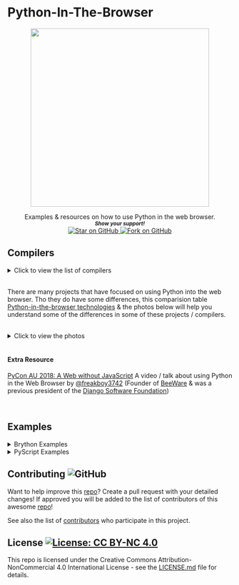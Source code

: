 # Python-In-The-Browser
<p align="center">
  <img height="400" src="https://i.imgur.com/9Wu04TP.png" />
</p>
<div align="center">
Examples &amp; resources on how to use Python in the web browser. 
  
  
   <br>
  <small> <b><i>Show your support!</i> </b></small>
  <br>
   <a href="https://github.com/MarketingPipeline/Python-In-The-Browser">
    <img title="Star on GitHub" src="https://img.shields.io/github/stars/MarketingPipeline/Python-In-The-Browser.svg?style=social&label=Star">
  </a>
  <a href="https://github.com/MarketingPipeline/Python-In-The-Browser/fork">
    <img title="Fork on GitHub" src="https://img.shields.io/github/forks/MarketingPipeline/Python-In-The-Browser.svg?style=social&label=Fork">
  </a>
   </p>  
 </div>

## Compilers

<details>
  <summary>Click to view the list of compilers</summary>
  
  <br>


[cpython-emscripten:](https://github.com/dgym/cpython-emscripten) Python in the browser - CPython compiled with emscripten.

[Pyodide:](https://github.com/pyodide/pyodide) is a Python distribution for the browser and Node.js based on WebAssembly.

[pypyjs:](https://github.com/pypyjs/pypyjs) PyPy compiled to JavaScript.

[Batavia:](https://github.com/beeware/batavia) A JavaScript implementation that uses a virtual machine to run precompiled Python bytecode.

[Skulpt:](https://github.com/skulpt/skulpt) is a Javascript implementation of Python 2.x.

[Transcrypt:](https://github.com/qquick/transcrypt) Python 3.7 to JavaScript compiler - Lean, fast, open! 

[PyScript:](https://github.com/pyscript/pyscript) a project that aims to combine multiple open technologies into a framework that allows users to create sophisticated browser applications with Python.


[RapydScript:](https://github.com/atsepkov/RapydScript)  transpiler for a Python like language to JavaScript.

[RapydScript-ng:](https://github.com/kovidgoyal/rapydscript-ng) A improved community fork of RapydScript.  
  
</details>


<br>

There are many projects that have focused on using Python into the web browser. Tho  they do have some differences, this comparision table [Python-in-the-browser technologies](https://stromberg.dnsalias.org/~strombrg/pybrowser/python-browser.html) & the photos below will help you understand some of the differences in some of these projects / compilers.  
<br>
<details>
<summary>Click to view the photos</summary>
<br>
  

<div align="center">  
<img src="https://i.stack.imgur.com/jESu8.png"></img>  
<img src="https://d33wubrfki0l68.cloudfront.net/2a51872ae8224287d847c351f9330c9370dfe14d/2c521/wp-content/uploads/2019/05/screen-shot-2019-05-22-at-1.34.17-pm.png"></img>
<i> Images Taken From : <a href="https://yasoob.me/2019/05/22/running-python-in-the-browser">Running Python in the Browser - Yasoob Khalid</a> </i> </div>

</details>


<br>

#### Extra Resource

[PyCon AU 2018: A Web without JavaScript](https://www.youtube.com/watch?v=2XSeNQyPlTY) A video / talk about using Python in the Web Browser by [@freakboy3742](https://github.com/freakboy3742) (Founder of [BeeWare](https://github.com/beeware) & was a previous president of the [Django Software Foundation](https://www.djangoproject.com/foundation/))

<br>

## Examples 


<details>
  <summary>Brython Examples</summary>
  
For more detailed info on how to use Brython visit the [Brython documentation](https://brython.info/static_doc/en/intro.html) page  

- **Show Input Value**  
  [Source](https://github.com/MarketingPipeline/Python-In-The-Browser/blob/main/demos/brython/show_input_value.html),
  [Demo](https://marketingpipeline.github.io/Python-In-The-Browser/demos/brython/show_input_value.html) 
  
- **Check if Input Is Integer**  
  [Source](https://github.com/MarketingPipeline/Python-In-The-Browser/blob/main/demos/brython/check_if_interger.html),
  [Demo](https://marketingpipeline.github.io/Python-In-The-Browser/demos/brython/check_if_interger.html) 
  
- **Adding Integers**  
  [Source](https://github.com/MarketingPipeline/Python-In-The-Browser/blob/main/demos/brython/adding_intergers.html),
  [Demo](https://marketingpipeline.github.io/Python-In-The-Browser/demos/brython/adding_intergers.html)   
  
</details>



<details>
<summary>PyScript Examples</summary>

  
For more detailed info on how to use PyScript visit the [PyScript documentation](https://github.com/pyscript/pyscript/blob/main/docs/tutorials/getting-started.md) page  

- **Show Input Value**  
  [Source](https://github.com/MarketingPipeline/Python-In-The-Browser/blob/main/demos/PyScript/show_input_value.html),
  [Demo](https://marketingpipeline.github.io/Python-In-The-Browser/demos/PyScript/show_input_value.html) 
  
- **Check if Input Is Integer**  
  [Source](https://github.com/MarketingPipeline/Python-In-The-Browser/blob/main/demos/PyScript/check_if_interger.html),
  [Demo](https://marketingpipeline.github.io/Python-In-The-Browser/demos/PyScript/check_if_interger.html) 
  
- **Adding Integers**  
  [Source](https://github.com/MarketingPipeline/Python-In-The-Browser/blob/main/demos/PyScript/adding_integers.html),
  [Demo](https://marketingpipeline.github.io/Python-In-The-Browser/demos/PyScript/adding_integers.html)   
    

  
  
  
</details>



## Contributing ![GitHub](https://img.shields.io/github/contributors/MarketingPipeline/Python-In-The-Browser)

Want to help improve this [repo](https://github.com/MarketingPipeline/Python-In-The-Browser/)? Create a pull request with your detailed changes! If approved you will be added to the list of contributors of this awesome [repo](https://github.com/MarketingPipeline/Python-In-The-Browser/)!

See also the list of
[contributors](https://github.com/MarketingPipeline/Python-In-The-Browser/graphs/contributors) who
participate in this project.

## License <a href="https://github.com/MarketingPipeline/Python-In-The-Browser/blob/main/LICENSE"> <img alt="License: CC BY-NC 4.0" src="https://img.shields.io/badge/License-CC%20BY--NC%204.0-orange.svg"></img></a>


This repo is licensed under the Creative Commons Attribution-NonCommercial 4.0 International License - see the
[LICENSE.md](https://github.com/MarketingPipeline/Python-In-The-Browser/blob/main/LICENSE) file for
details.
